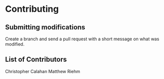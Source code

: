 
# Contributing

## Submitting modifications

Create a branch and send a pull request with a short message on what was modified.


## List of Contributors

Christopher Calahan
Matthew Riehm

